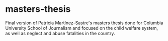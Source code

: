 # masters-thesis

Final version of Patricia Martínez-Sastre's masters thesis done for Columbia University School of Journalism and focused on the child welfare system, as well as neglect and abuse fatalities in the country. 
